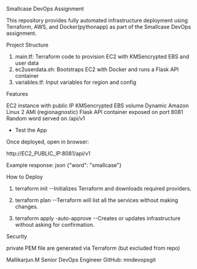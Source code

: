 Smallcase DevOps Assignment

This repository provides fully automated infrastructure deployment using Terraform, AWS, and Docker(pythonapp) as part of the Smallcase DevOps assignment.

Project Structure

 1. main.tf: Terraform code to provision EC2 with KMSencrypted EBS and user data
 2. ec2userdata.sh: Bootstraps EC2 with Docker and runs a Flask API container
 3. variables.tf: Input variables for region and config

 Features

  EC2 instance with public IP
  KMSencrypted EBS volume
  Dynamic Amazon Linux 2 AMI (regionagnostic)
  Flask API container exposed on port 8081
  Random word served on /api/v1


 * Test the App

Once deployed, open in browser:

http://EC2_PUBLIC_IP:8081/api/v1


Example response:
json
{"word": "smallcase"}

 How to Deploy

1. terraform init  --Initializes Terraform and downloads required providers.

2. terraform plan   --Terraform will list all the services without making changes.

3. terraform apply -auto-approve  --Creates or updates infrastructure without asking for confirmation.

Security

private PEM file are generated via Terraform (but excluded from repo)

Mallikarjun.M
Senior DevOps Engineer
GitHub: mndevopsgit


